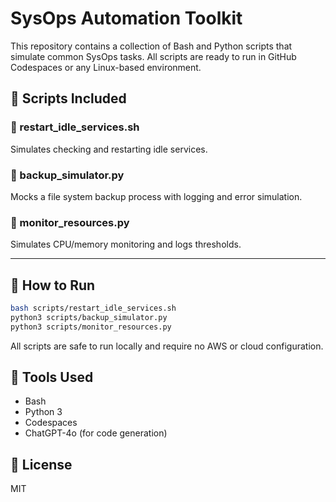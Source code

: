 # SysOps Automation Toolkit

This repository contains a collection of Bash and Python scripts that simulate common SysOps tasks. All scripts are ready to run in GitHub Codespaces or any Linux-based environment.

## 📁 Scripts Included

### 🔁 restart_idle_services.sh
Simulates checking and restarting idle services.

### 💾 backup_simulator.py
Mocks a file system backup process with logging and error simulation.

### 🧠 monitor_resources.py
Simulates CPU/memory monitoring and logs thresholds.

---

## 🧪 How to Run

```bash
bash scripts/restart_idle_services.sh
python3 scripts/backup_simulator.py
python3 scripts/monitor_resources.py
```

All scripts are safe to run locally and require no AWS or cloud configuration.

## 📌 Tools Used
- Bash
- Python 3
- Codespaces
- ChatGPT-4o (for code generation)

## 📄 License
MIT
